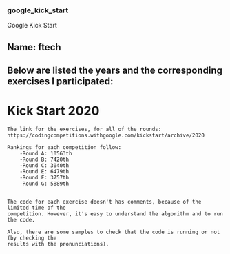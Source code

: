 ### google_kick_start
Google Kick Start

## Name: ftech

## Below are listed the years and the corresponding exercises I participated:


# Kick Start 2020
    The link for the exercises, for all of the rounds: https://codingcompetitions.withgoogle.com/kickstart/archive/2020
    
    Rankings for each competition follow:
        -Round A: 10563th
        -Round B: 7420th
        -Round C: 3040th
        -Round E: 6479th
        -Round F: 3757th
        -Round G: 5889th


    The code for each exercise doesn't has comments, because of the limited time of the
    competition. However, it's easy to understand the algorithm and to run the code.

    Also, there are some samples to check that the code is running or not (by checking the
    results with the pronunciations).

